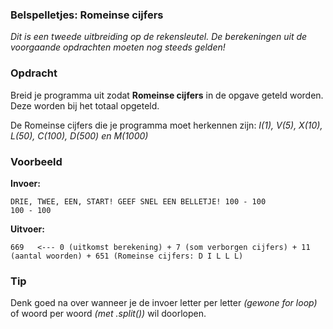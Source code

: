 ### Belspelletjes: Romeinse cijfers

*Dit is een tweede uitbreiding op de rekensleutel. De berekeningen uit de voorgaande opdrachten moeten nog steeds gelden!*

### Opdracht
Breid je programma uit zodat  **Romeinse cijfers** in de opgave geteld worden. Deze worden bij het totaal opgeteld.

De Romeinse cijfers die je programma moet herkennen zijn: *I(1), V(5), X(10), L(50), C(100), D(500) en M(1000)*



### Voorbeeld

**Invoer:**

    DRIE, TWEE, EEN, START! GEEF SNEL EEN BELLETJE! 100 - 100
    100 - 100

**Uitvoer:**

    669   <--- 0 (uitkomst berekening) + 7 (som verborgen cijfers) + 11 (aantal woorden) + 651 (Romeinse cijfers: D I L L L)

### Tip
Denk goed na over wanneer je de invoer letter per letter *(gewone for loop)* of woord per woord *(met .split())* wil doorlopen.
